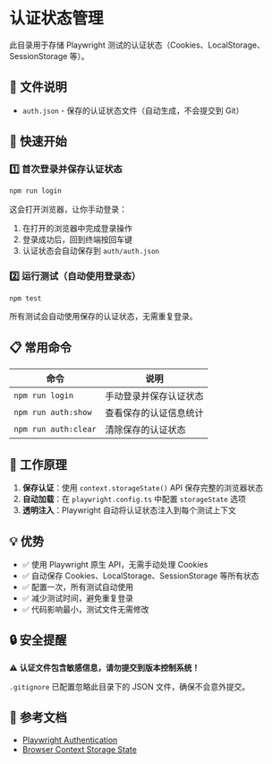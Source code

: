 # 认证状态管理

此目录用于存储 Playwright 测试的认证状态（Cookies、LocalStorage、SessionStorage 等）。

## 📁 文件说明

- `auth.json` - 保存的认证状态文件（自动生成，不会提交到 Git）

## 🚀 快速开始

### 1️⃣ 首次登录并保存认证状态

```bash
npm run login
```

这会打开浏览器，让你手动登录：
1. 在打开的浏览器中完成登录操作
2. 登录成功后，回到终端按回车键
3. 认证状态会自动保存到 `auth/auth.json`

### 2️⃣ 运行测试（自动使用登录态）

```bash
npm test
```

所有测试会自动使用保存的认证状态，无需重复登录。

## 📋 常用命令

| 命令 | 说明 |
|------|------|
| `npm run login` | 手动登录并保存认证状态 |
| `npm run auth:show` | 查看保存的认证信息统计 |
| `npm run auth:clear` | 清除保存的认证状态 |

## 🔧 工作原理

1. **保存认证**：使用 `context.storageState()` API 保存完整的浏览器状态
2. **自动加载**：在 `playwright.config.ts` 中配置 `storageState` 选项
3. **透明注入**：Playwright 自动将认证状态注入到每个测试上下文

## 💡 优势

- ✅ 使用 Playwright 原生 API，无需手动处理 Cookies
- ✅ 自动保存 Cookies、LocalStorage、SessionStorage 等所有状态
- ✅ 配置一次，所有测试自动使用
- ✅ 减少测试时间，避免重复登录
- ✅ 代码影响最小，测试文件无需修改

## 🔒 安全提醒

⚠️ **认证文件包含敏感信息，请勿提交到版本控制系统！**

`.gitignore` 已配置忽略此目录下的 JSON 文件，确保不会意外提交。

## 📖 参考文档

- [Playwright Authentication](https://playwright.dev/docs/auth)
- [Browser Context Storage State](https://playwright.dev/docs/api/class-browsercontext#browser-context-storage-state)

